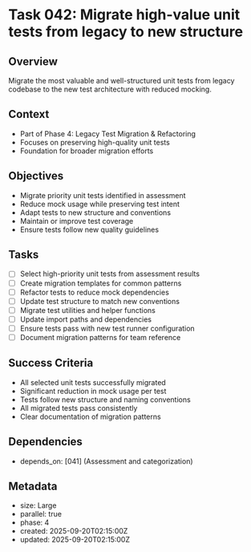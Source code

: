 # Task 042: Migrate high-value unit tests from legacy to new structure

## Overview

Migrate the most valuable and well-structured unit tests from legacy codebase to
the new test architecture with reduced mocking.

## Context

- Part of Phase 4: Legacy Test Migration & Refactoring
- Focuses on preserving high-quality unit tests
- Foundation for broader migration efforts

## Objectives

- Migrate priority unit tests identified in assessment
- Reduce mock usage while preserving test intent
- Adapt tests to new structure and conventions
- Maintain or improve test coverage
- Ensure tests follow new quality guidelines

## Tasks

- [ ] Select high-priority unit tests from assessment results
- [ ] Create migration templates for common patterns
- [ ] Refactor tests to reduce mock dependencies
- [ ] Update test structure to match new conventions
- [ ] Migrate test utilities and helper functions
- [ ] Update import paths and dependencies
- [ ] Ensure tests pass with new test runner configuration
- [ ] Document migration patterns for team reference

## Success Criteria

- All selected unit tests successfully migrated
- Significant reduction in mock usage per test
- Tests follow new structure and naming conventions
- All migrated tests pass consistently
- Clear documentation of migration patterns

## Dependencies

- depends_on: [041] (Assessment and categorization)

## Metadata

- size: Large
- parallel: true
- phase: 4
- created: 2025-09-20T02:15:00Z
- updated: 2025-09-20T02:15:00Z
